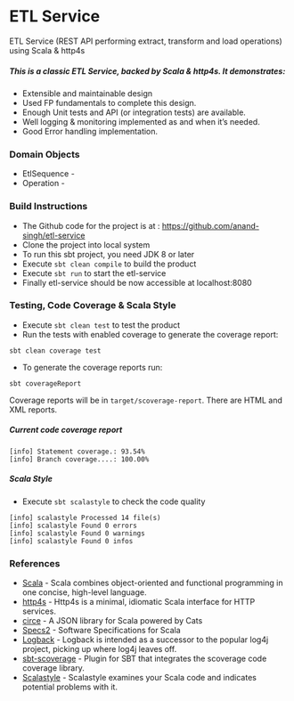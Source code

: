 # ETL Service
ETL Service (REST API performing extract, transform and load operations) using Scala & http4s

##### This is a classic ETL Service, backed by Scala & http4s. It demonstrates:
* Extensible and maintainable design
* Used FP fundamentals to complete this design.
* Enough Unit tests and API (or integration tests) are available.
* Well logging & monitoring implemented as and when it’s needed.
* Good Error handling implementation.

### Domain Objects
* EtlSequence - 
* Operation - 


### Build Instructions
* The Github code for the project is at : https://github.com/anand-singh/etl-service
* Clone the project into local system
* To run this sbt project, you need JDK 8 or later
* Execute `sbt clean compile` to build the product
* Execute `sbt run` to start the etl-service
* Finally etl-service should be now accessible at localhost:8080

### Testing, Code Coverage & Scala Style
* Execute `sbt clean test` to test the product
* Run the tests with enabled coverage to generate the coverage report:
```
sbt clean coverage test
```
* To generate the coverage reports run:
```
sbt coverageReport
```
Coverage reports will be in `target/scoverage-report`. There are HTML and XML reports.

##### Current code coverage report
```
[info] Statement coverage.: 93.54%
[info] Branch coverage....: 100.00%
```

##### Scala Style
* Execute `sbt scalastyle` to check the code quality
```
[info] scalastyle Processed 14 file(s)
[info] scalastyle Found 0 errors
[info] scalastyle Found 0 warnings
[info] scalastyle Found 0 infos
```

### References
* [Scala](https://www.scala-lang.org/) - Scala combines object-oriented and functional programming in one concise, high-level language.
* [http4s](https://http4s.org/) - Http4s is a minimal, idiomatic Scala interface for HTTP services.
* [circe](https://circe.github.io/circe/) - A JSON library for Scala powered by Cats
* [Specs2](http://specs2.org) - Software Specifications for Scala
* [Logback](https://logback.qos.ch/) - Logback is intended as a successor to the popular log4j project, picking up where log4j leaves off.
* [sbt-scoverage](https://github.com/scoverage/sbt-scoverage) - Plugin for SBT that integrates the scoverage code coverage library.
* [Scalastyle](http://www.scalastyle.org/) - Scalastyle examines your Scala code and indicates potential problems with it.
